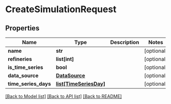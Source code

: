 # CreateSimulationRequest

## Properties
Name | Type | Description | Notes
------------ | ------------- | ------------- | -------------
**name** | **str** |  | [optional] 
**refineries** | **list[int]** |  | [optional] 
**is_time_series** | **bool** |  | [optional] 
**data_source** | [**DataSource**](DataSource.md) |  | [optional] 
**time_series_days** | [**list[TimeSeriesDay]**](TimeSeriesDay.md) |  | [optional] 

[[Back to Model list]](../README.md#documentation-for-models) [[Back to API list]](../README.md#documentation-for-api-endpoints) [[Back to README]](../README.md)

